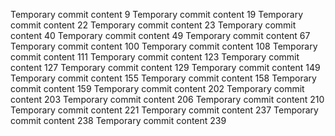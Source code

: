 Temporary commit content 9
Temporary commit content 19
Temporary commit content 22
Temporary commit content 23
Temporary commit content 40
Temporary commit content 49
Temporary commit content 67
Temporary commit content 100
Temporary commit content 108
Temporary commit content 111
Temporary commit content 123
Temporary commit content 127
Temporary commit content 129
Temporary commit content 149
Temporary commit content 155
Temporary commit content 158
Temporary commit content 159
Temporary commit content 202
Temporary commit content 203
Temporary commit content 206
Temporary commit content 210
Temporary commit content 221
Temporary commit content 237
Temporary commit content 238
Temporary commit content 239
